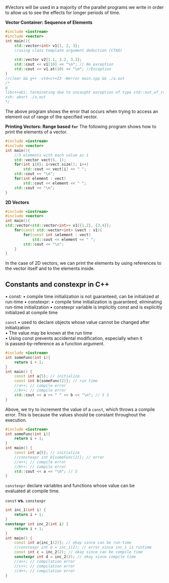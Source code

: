 #Vectors will be used in a majority of the parallel programs we write in order to allow us to see the effects for longer periods of time. 

**Vector Container: Sequence of Elements**
```c++
#include <iostream>  
#include <vector>  
int main(){  
	std::vector<int> v1{1, 2, 3};  
	//using class template argument deduction (CTAD)  
	
	std::vector v2{1.1, 2.2, 3.3};  
	std::cout << v1[10] << "\n"; // No exception  
	std::cout << v1.at(10) << "\n"; //Exception  
}  
//clear && g++ -std=c++23 -Werror main.cpp && ./a.out  
/*  
0  
libc++abi: terminating due to uncaught exception of type std::out_of_range: vector  
zsh: abort ./a.out  
*/
```
The above program shows the error that occurs when trying to access an element out of range of the specified vector. 

**Printing Vectors: Range based `for`**
The following program shows how to print the elements of a vector.
```c++
#include <iostream>  
#include <vector>  
int main(){  
	//5 elements with each value as 1  
	std::vector vect(5, 1);  
	for(int i{0}; i<vect.size(); i++)  
		std::cout << vect[i] << " ";  
	std::cout << "\n";  
	for(int element : vect)  
		std::cout << element << " ";  
	std::cout << "\n";  
}
```

**2D Vectors**
```c++
#include <iostream>  
#include <vector>  
int main(){  
std::vector<std::vector<int>> v1{{1,2}, {3,4}};  
	for(const std::vector<int> &vect : v1){  
		for(const int &element : vect)  
			std::cout << element << " ";  
		std::cout << "\n";  
	}  
}
```
In the case of 2D vectors, we can print the elements by using references to the vector itself and to the elements inside.

## Constants and constexpr in C++

• const:
	• compile time initialization is not guaranteed, can be initialized
	at run-time
• constexpr:
	• compile time initialization is guaranteed, eliminating run-time
	initialization
• constexpr variable is implicitly const and is explicitly initialized at
compile time

`const`
• used to declare objects whose value cannot be changed after  
initialization  
• The value may be known at the run time  
• Using const prevents accidental modification, especially when it  
is passed-by-reference as a function argument.

```c++
#include <iostream>  
int someFunc(int i){  
	return i + 1;  
}  
int main() {  
	const int a{5}; // initialize  
	const int b{someFunc(2)}; // run time  
	//a++; // compile error  
	//b++; // compile error  
	std::cout << a << " " << b << "\n"; // 5 3  
}
```
Above, we try to increment the value of a `const`, which throws a compile error. 
This is because the values should be constant throughout the execution. 

```c++
#include <iostream>  
int someFunc(int i){  
	return i + 1;  
}  
int main() {  
	const int a{5}; // initialize  
	//constexpr int b{someFunc(2)}; // error  
	//a++; // compile error  
	//b++; // compile error  
	std::cout << a << "\n"; // 5  
}
```

`constexpr` declare variables and functions whose value can be  
evaluated at compile time.

`const` **vs.** `constexpr`
```c++
int inc_1(int i) {  
	return i + 1;  
}  
constexpr int inc_2(int i) {  
	return i + 1;  
}  
int main() {  
	const int a{inc_1(2)}; // okay since can be run-time  
	//constexpr int b = inc_1(2); // error since inc_1 is runtime  
	const int c = inc_2(2); // okay since can be compile time  
	constexpr int d = inc_2(2); // okay since compile time  
	//a++; // compilation error  
	//c++; // compilation error  
	//d++; // compilation error  
}
```

